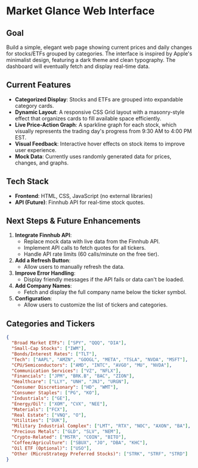 # Market Glance Web Interface

## Goal
Build a simple, elegant web page showing current prices and daily changes for stocks/ETFs grouped by categories. The interface is inspired by Apple's minimalist design, featuring a dark theme and clean typography. The dashboard will eventually fetch and display real-time data.

## Current Features
- **Categorized Display**: Stocks and ETFs are grouped into expandable category cards.
- **Dynamic Layout**: A responsive CSS Grid layout with a masonry-style effect that organizes cards to fill available space efficiently.
- **Live Price-Action Graph**: A sparkline graph for each stock, which visually represents the trading day's progress from 9:30 AM to 4:00 PM EST.
- **Visual Feedback**: Interactive hover effects on stock items to improve user experience.
- **Mock Data**: Currently uses randomly generated data for prices, changes, and graphs.

## Tech Stack
- **Frontend**: HTML, CSS, JavaScript (no external libraries)
- **API (Future)**: Finnhub API for real-time stock quotes.

## Next Steps & Future Enhancements
1.  **Integrate Finnhub API**:
    -   Replace mock data with live data from the Finnhub API.
    -   Implement API calls to fetch quotes for all tickers.
    -   Handle API rate limits (60 calls/minute on the free tier).
2.  **Add a Refresh Button**:
    -   Allow users to manually refresh the data.
3.  **Improve Error Handling**:
    -   Display friendly messages if the API fails or data can't be loaded.
4.  **Add Company Names**:
    -   Fetch and display the full company name below the ticker symbol.
5.  **Configuration**:
    -   Allow users to customize the list of tickers and categories.

## Categories and Tickers
```json
{
  "Broad Market ETFs": ["SPY", "QQQ", "DIA"],
  "Small-Cap Stocks": ["IWM"],
  "Bonds/Interest Rates": ["TLT"],
  "Tech": ["AAPL", "AMZN", "GOOGL", "META", "TSLA", "NVDA", "MSFT"],
  "CPU/Semiconductors": ["AMD", "INTC", "AVGO", "MU", "NVDA"],
  "Communication Services": ["VZ", "NFLX"],
  "Financials": ["JPM", "BRK.B", "BAC", "ZION"],
  "Healthcare": ["LLY", "UNH", "JNJ", "URGN"],
  "Consumer Discretionary": ["HD", "WMT"],
  "Consumer Staples": ["PG", "KO"],
  "Industrials": ["GE"],
  "Energy/Oil": ["XOM", "CVX", "NEE"],
  "Materials": ["FCX"],
  "Real Estate": ["VNQ", "O"],
  "Utilities": ["DUK"],
  "Military Industrial Complex": ["LMT", "RTX", "NOC", "AXON", "BA"],
  "Precious Metals": ["GLD", "SLV", "NEM"],
  "Crypto-Related": ["MSTR", "COIN", "BITO"],
  "Coffee/Agriculture": ["SBUX", "JO", "DBA", "KHC"],
  "Oil ETF (Optional)": ["USO"],
  "Other (MicroStrategy Preferred Stocks)": ["STRK", "STRF", "STRD"]
}
```

